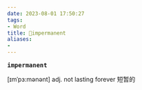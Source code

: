 ```yaml
---
date: 2023-08-01 17:50:27
tags: 
- Word
title: 📖impermanent
aliases: 
- 
---
```


<pre><strong>impermanent</strong></pre>

[ɪmˈpɜ:mənənt]
adj. not lasting forever 短暂的
